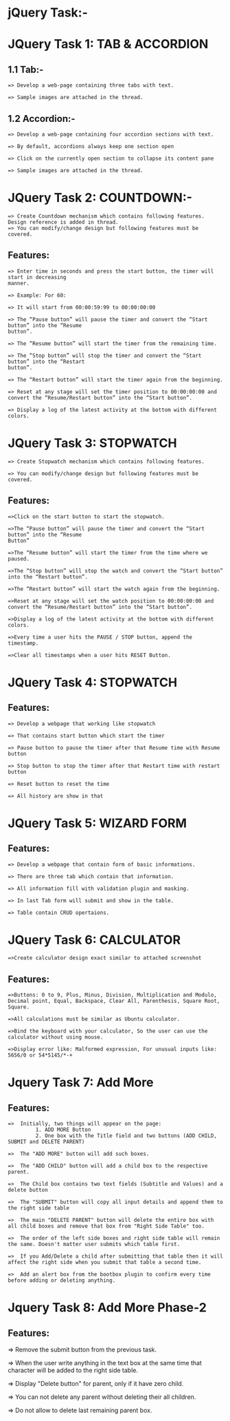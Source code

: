 # jQuery Task:-

# JQuery Task 1: TAB & ACCORDION

## 1.1 Tab:-

    => Develop a web-page containing three tabs with text.

    => Sample images are attached in the thread.

## 1.2 Accordion:-

    => Develop a web-page containing four accordion sections with text.

    => By default, accordions always keep one section open

    => Click on the currently open section to collapse its content pane

    => Sample images are attached in the thread.

# JQuery Task 2: COUNTDOWN:-

    => Create Countdown mechanism which contains following features. Design reference is added in thread.
    => You can modify/change design but following features must be covered.

## Features:

    => Enter time in seconds and press the start button, the timer will start in decreasing
    manner.

    => Example: For 60:

    => It will start from 00:00:59:99 to 00:00:00:00

    => The “Pause button” will pause the timer and convert the “Start button” into the “Resume
    button”.

    => The “Resume button” will start the timer from the remaining time.

    => The “Stop button” will stop the timer and convert the “Start button” into the “Restart
    button”.

    => The “Restart button” will start the timer again from the beginning.

    => Reset at any stage will set the timer position to 00:00:00:00 and convert the “Resume/Restart button” into the “Start button”.

    => Display a log of the latest activity at the bottom with different colors.

# JQuery Task 3: STOPWATCH

    => Create Stopwatch mechanism which contains following features.

    => You can modify/change design but following features must be covered.

## Features:

    =>Click on the start button to start the stopwatch.

    =>The “Pause button” will pause the timer and convert the “Start button” into the “Resume
    Button”

    =>The “Resume button” will start the timer from the time where we paused.

    =>The “Stop button” will stop the watch and convert the “Start button” into the “Restart button”.

    =>The “Restart button” will start the watch again from the beginning.

    =>Reset at any stage will set the watch position to 00:00:00:00 and convert the “Resume/Restart button” into the “Start button”.

    =>Display a log of the latest activity at the bottom with different colors.

    =>Every time a user hits the PAUSE / STOP button, append the timestamp.

    =>Clear all timestamps when a user hits RESET Button.

# JQuery Task 4: STOPWATCH

## Features:

    => Develop a webpage that working like stopwatch

    => That contains start button which start the timer

    => Pause button to pause the timer after that Resume time with Resume button

    => Stop button to stop the timer after that Restart time with restart button

    => Reset button to reset the time 

    => All history are show in that

# JQuery Task 5: WIZARD FORM

## Features:

    => Develop a webpage that contain form of basic informations.

    => There are three tab which contain that information.

    => All information fill with validation plugin and masking.

    => In last Tab form will submit and show in the table.
    
    => Table contain CRUD opertaions.


# JQuery Task 6: CALCULATOR

    =>Create calculator design exact similar to attached screenshot

## Features:

    =>Buttons: 0 to 9, Plus, Minus, Division, Multiplication and Modulo, Decimal point, Equal, Backspace, Clear All, Parenthesis, Square Root, Square.

    =>All calculations must be similar as Ubuntu calculator.

    =>Bind the keyboard with your calculator, So the user can use the calculator without using mouse.

    =>Display error like: Malformed expression, For unusual inputs like: 5656/0 or 54*5145/*-+

# Jquery Task 7: Add More

## Features:

    =>  Initially, two things will appear on the page:
             1. ADD MORE Button
             2. One box with the Title field and two buttons (ADD CHILD, SUBMIT and DELETE PARENT)

    =>  The "ADD MORE" button will add such boxes.

    =>  The "ADD CHILD" button will add a child box to the respective parent.

    =>  The Child box contains two text fields (Subtitle and Values) and a delete button

    =>  The "SUBMIT" button will copy all input details and append them to the right side table

    =>  The main "DELETE PARENT" button will delete the entire box with all child boxes and remove that box from "Right Side Table" too.

    =>  The order of the left side boxes and right side table will remain the same. Doesn't matter user submits which table first.

    =>  If you Add/Delete a child after submitting that table then it will affect the right side when you submit that table a second time.

    =>  Add an alert box from the bootbox plugin to confirm every time before adding or deleting anything.

# Jquery Task 8: Add More Phase-2

## Features:
   => Remove the submit button from the previous task.

   => When the user write anything in the text box at the same time that character will be added to the right side table.

   => Display "Delete button" for parent, only if it have zero child.

   => You can not delete any parent without deleting their all children.

   => Do not allow to delete last remaining parent box.  
   